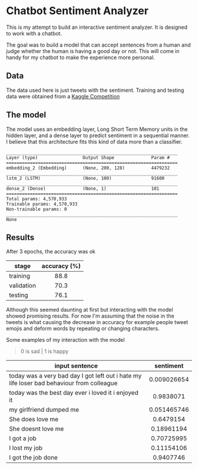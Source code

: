 # Chatbot Sentiment Analyzer

This is my attempt to build an interactive sentiment analyzer. It is designed to work with a chatbot.

The goal was to build a model that can accept sentences from a human and judge whether the human is having a good day or not. This will come in handy for my chatbot to make the experience more personal.

## Data
The data used here is just tweets with the sentiment. Training and testing data were obtained from a [Kaggle Competition]

## The model
The model uses an embedding layer, Long Short Term Memory units in the hidden layer, and a dense layer to predict sentiment in a sequential manner. I believe that this architecture fits this kind of data more than a classifier.
```
_________________________________________________________________
Layer (type)                 Output Shape              Param #   
=================================================================
embedding_2 (Embedding)      (None, 200, 128)          4479232   
_________________________________________________________________
lstm_2 (LSTM)                (None, 100)               91600     
_________________________________________________________________
dense_2 (Dense)              (None, 1)                 101       
=================================================================
Total params: 4,570,933
Trainable params: 4,570,933
Non-trainable params: 0
_________________________________________________________________
None
```

## Results
After 3 epochs, the accuracy was ok

stage | accuracy (%)
--- | :---:
training | 88.8
validation | 70.3
testing | 76.1

Although this seemed daunting at first but interacting with the model showed promising results. For now I'm assuming that the noise in the tweets is what causing the decrease in accuracy for example people tweet emojis and deform words by repeating or changing characters.

Some examples of my interaction with the model

> 0 is sad | 1 is happy

input sentence | sentiment
--- | :---:
today was a very bad day I got left out i hate my life loser bad behaviour from colleague | 0.009026654
today was the best day ever i loved it i enjoyed it | 0.9838071
my girlfriend dumped me | 0.051465746
She does love me | 0.6479154
She doesnt love me | 0.18961194
I got a job | 0.70725995
I lost my job | 0.11154106
I got the job done | 0.9407746

[Kaggle Competition]: https://www.kaggle.com/c/twitter-sentiment-analysis2 "Kaggle"
